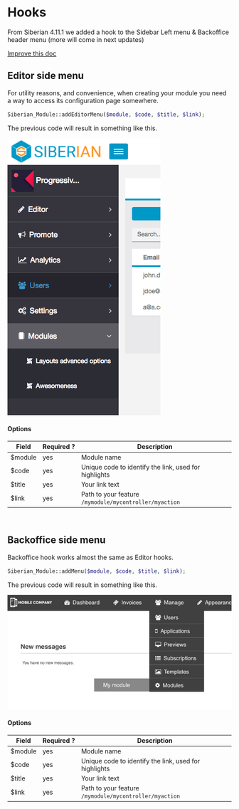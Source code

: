 # Hooks

From Siberian 4.11.1 we added a hook to the Sidebar Left menu & Backoffice header menu (more will come in next updates)

[Improve this doc](https://github.com/Xtraball/SiberianCMS-Doc/blob/master/docs/module/hooks.md)

## Editor side menu

For utility reasons, and convenience, when creating your module you need a way to access its configuration page somewhere.

```php
Siberian_Module::addEditorMenu($module, $code, $title, $link);
```

The previous code will result in something like this.

![hooks-sidebar-menu](../img/hooks/sidebar-menu.png)

#### Options

|Field|Required&nbsp;?|Description|
|-----|---------------|-----------|
|$module|yes|Module name|
|$code|yes|Unique code to identify the link, used for highlights|
|$title|yes|Your link text|
|$link|yes|Path to your feature `/mymodule/mycontroller/myaction`|

&nbsp;


## Backoffice side menu

Backoffice hook works almost the same as Editor hooks.

```php
Siberian_Module::addMenu($module, $code, $title, $link);
```

The previous code will result in something like this.

![hooks-backoffice-menu](../img/hooks/backoffice-menu.png)

#### Options

|Field|Required&nbsp;?|Description|
|-----|---------------|-----------|
|$module|yes|Module name|
|$code|yes|Unique code to identify the link, used for highlights|
|$title|yes|Your link text|
|$link|yes|Path to your feature `/mymodule/mycontroller/myaction`|

&nbsp;

